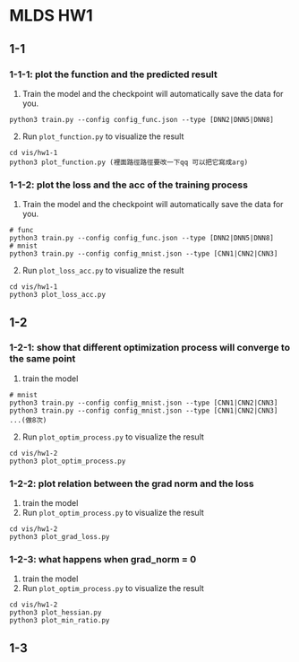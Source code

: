 # MLDS HW1
## 1-1
### 1-1-1: plot the function and the predicted result
1. Train the model and the checkpoint will automatically save the data for you.
```
python3 train.py --config config_func.json --type [DNN2|DNN5|DNN8]
```
2. Run ``plot_function.py`` to visualize the result
```
cd vis/hw1-1
python3 plot_function.py (裡面路徑路徑要改一下qq 可以把它寫成arg)
```
### 1-1-2: plot the loss and the acc of the training process
1. Train the model and the checkpoint will automatically save the data for you.
```
# func
python3 train.py --config config_func.json --type [DNN2|DNN5|DNN8]
# mnist
python3 train.py --config config_mnist.json --type [CNN1|CNN2|CNN3]
```
2. Run ``plot_loss_acc.py`` to visualize the result
```
cd vis/hw1-1
python3 plot_loss_acc.py
```
## 1-2
### 1-2-1: show that different optimization process will converge to the same point
1. train the model
```
# mnist
python3 train.py --config config_mnist.json --type [CNN1|CNN2|CNN3]
python3 train.py --config config_mnist.json --type [CNN1|CNN2|CNN3]
...(做8次)
```
2. Run ``plot_optim_process.py`` to visualize the result
```
cd vis/hw1-2
python3 plot_optim_process.py
```
### 1-2-2: plot relation between the grad norm and the loss
1. train the model
2. Run ``plot_optim_process.py`` to visualize the result
```
cd vis/hw1-2
python3 plot_grad_loss.py
```
### 1-2-3: what happens when grad_norm = 0
1. train the model
2. Run ``plot_optim_process.py`` to visualize the result
```
cd vis/hw1-2
python3 plot_hessian.py
python3 plot_min_ratio.py
```
## 1-3